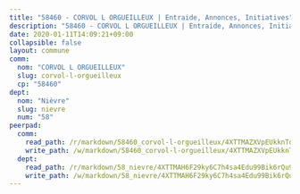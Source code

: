 ```yaml
---
title: "58460 - CORVOL L ORGUEILLEUX | Entraide, Annonces, Initiatives"
description: "58460 - CORVOL L ORGUEILLEUX | Entraide, Annonces, Initiatives"
date: 2020-01-11T14:09:21+09:00
collapsible: false
layout: commune
comm:
  nom: "CORVOL L ORGUEILLEUX"
  slug: corvol-l-orgueilleux
  cp: "58460"
dept:
  nom: "Nièvre"
  slug: nievre
  num: "58"
peerpad:
  comm:
    read_path: /r/markdown/58460_corvol-l-orgueilleux/4XTTMAZXVpEUkknTddACMpgXePfMBUmacWyJPB4mhs1MNb4Jt
    write_path: /w/markdown/58460_corvol-l-orgueilleux/4XTTMAZXVpEUkknTddACMpgXePfMBUmacWyJPB4mhs1MNb4Jt-K3TgTxK4oq2aQfsnv1i8op7DuxhCuw8Gjf5LKdbXFekMtdEJYf9aFuc2TYjYcyDGjR9VGkWPqAU3EiSVd45StjyqS82Hxd8j9FeHrWTwGeXgorr8DzZftHbpre4ZQwjDhXCqAimN
  dept:
    read_path: /r/markdown/58_nievre/4XTTMAH6F29ky6C7h4sa4Edu99Bik6rQu9XbiuBD1DvLw22pb
    write_path: /w/markdown/58_nievre/4XTTMAH6F29ky6C7h4sa4Edu99Bik6rQu9XbiuBD1DvLw22pb-K3TgUtHs3LnA4VP5N1eQxK9UkiWFz8M5ZP7N97wnUEM9Wfw65apM3LnvEX8HhP2Sd27LDh5t4GgmkbGDUaCqpnkD9BJGbaMbkS8idf1DYkYaRo6rACHXiR4PjahH89PiAFqFL3Lf
---
```



